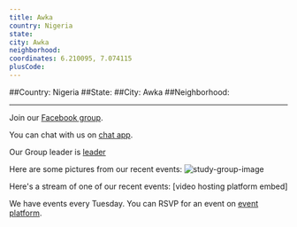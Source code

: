 ```yaml
---
title: Awka
country: Nigeria
state: 
city: Awka
neighborhood: 
coordinates: 6.210095, 7.074115
plusCode:
---
```


##Country: Nigeria
##State: 
##City: Awka
##Neighborhood: 
*****
Join our [Facebook group](https://www.facebook.com/groups/free.code.camp.awka).

You can chat with us on [chat app]().

Our Group leader is [leader]()

Here are some pictures from our recent events:
![study-group-image]()

Here's a stream of one of our recent events:
[video hosting platform embed]

We have events every Tuesday. You can RSVP for an event on [event platform]().

